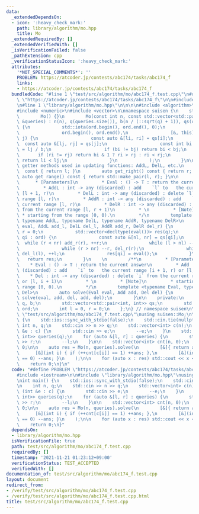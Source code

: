 ```yaml
---
data:
  _extendedDependsOn:
  - icon: ':heavy_check_mark:'
    path: library/algorithm/mo.hpp
    title: Mo
  _extendedRequiredBy: []
  _extendedVerifiedWith: []
  _isVerificationFailed: false
  _pathExtension: cpp
  _verificationStatusIcon: ':heavy_check_mark:'
  attributes:
    '*NOT_SPECIAL_COMMENTS*': ''
    PROBLEM: https://atcoder.jp/contests/abc174/tasks/abc174_f
    links:
    - https://atcoder.jp/contests/abc174/tasks/abc174_f
  bundledCode: "#line 1 \"test/src/algorithm/mo/abc174_f.test.cpp\"\n#define PROBLEM\
    \ \"https://atcoder.jp/contests/abc174/tasks/abc174_f\"\n\n#include <iostream>\n\
    \n#line 1 \"library/algorithm/mo.hpp\"\n\n\n\n#include <algorithm>\n#include <cmath>\n\
    #include <numeric>\n#include <vector>\n\nnamespace suisen {\n    struct Mo {\n\
    \        Mo() {}\n        Mo(const int n, const std::vector<std::pair<int, int>>\
    \ &queries) : n(n), q(queries.size()), b(n / (::sqrt(q) + 1)), qs(queries), ord(q)\
    \ {\n            std::iota(ord.begin(), ord.end(), 0);\n            std::sort(\n\
    \                ord.begin(), ord.end(),\n                [&, this](int i, int\
    \ j) {\n                    const auto &[li, ri] = qs[i];\n                  \
    \  const auto &[lj, rj] = qs[j];\n                    const int bi = li / b, bj\
    \ = lj / b;\n                    if (bi != bj) return bi < bj;\n             \
    \       if (ri != rj) return bi & 1 ? ri > rj : ri < rj;\n                   \
    \ return li < lj;\n                }\n            );\n        }\n\n        //\
    \ getter methods used in updating functions: AddL, DelL, etc.\n        auto get_left()\
    \  const { return l; }\n        auto get_right() const { return r; }\n       \
    \ auto get_range() const { return std::make_pair(l, r); }\n\n        /**\n   \
    \      * [Parameters]\n         * Eval : () -> T : return the current answer\n\
    \         * AddL : int -> any (discarded) : add    `l` to   the current range\
    \ [l + 1, r)\n         * DelL : int -> any (discarded) : delete `l` from the current\
    \ range [l, r)\n         * AddR : int -> any (discarded) : add    `r` to   the\
    \ current range [l, r)\n         * DelR : int -> any (discarded) : delete `r`\
    \ from the current range [l, r + 1)\n         * \n         * [Note]\n        \
    \ * starting from the range [0, 0).\n         */\n        template <typename Eval,\
    \ typename AddL, typename DelL, typename AddR, typename DelR>\n        auto solve(Eval\
    \ eval, AddL add_l, DelL del_l, AddR add_r, DelR del_r) {\n            l = 0,\
    \ r = 0;\n            std::vector<decltype(eval())> res(q);\n            for (int\
    \ qi : ord) {\n                const auto &[nl, nr] = qs[qi];\n              \
    \  while (r < nr) add_r(r), ++r;\n                while (l > nl) --l, add_l(l);\n\
    \                while (r > nr) --r, del_r(r);\n                while (l < nl)\
    \ del_l(l), ++l;\n                res[qi] = eval();\n            }\n         \
    \   return res;\n        }\n    \n        /**\n         * [Parameters]\n     \
    \    * Eval : () -> T : return the current answer\n         * Add : int -> any\
    \ (discarded) : add    `i` to   the current range [i + 1, r) or [l, i)\n     \
    \    * Del : int -> any (discarded) : delete `i` from the current range [i, r)\
    \ or [l, i + 1)\n         * \n         * [Note]\n         * starting from the\
    \ range [0, 0).\n         */\n        template <typename Eval, typename Add, typename\
    \ Del>\n        auto solve(Eval eval, Add add, Del del) {\n            return\
    \ solve(eval, add, del, add, del);\n        }\n\n    private:\n        int n,\
    \ q, b;\n        std::vector<std::pair<int, int>> qs;\n        std::vector<int>\
    \ ord;\n        int l = 0, r = 0;\n    };\n} // namespace suisen\n\n\n#line 6\
    \ \"test/src/algorithm/mo/abc174_f.test.cpp\"\nusing suisen::Mo;\n\nint main()\
    \ {\n    std::ios::sync_with_stdio(false);\n    std::cin.tie(nullptr);\n\n   \
    \ int n, q;\n    std::cin >> n >> q;\n    std::vector<int> c(n);\n    for (int\
    \ &e : c) {\n        std::cin >> e;\n        --e;\n    }\n    std::vector<std::pair<int,\
    \ int>> queries(q);\n    for (auto &[l, r] : queries) {\n        std::cin >> l\
    \ >> r;\n        --l;\n    }\n\n    std::vector<int> cnt(n, 0);\n    int ans =\
    \ 0;\n\n    auto res = Mo(n, queries).solve(\n        [&]{ return ans; },\n  \
    \      [&](int i) { if (++cnt[c[i]] == 1) ++ans; },\n        [&](int i) { if (--cnt[c[i]]\
    \ == 0) --ans; }\n    );\n\n    for (auto x : res) std::cout << x << '\\n';\n\
    \    return 0;\n}\n"
  code: "#define PROBLEM \"https://atcoder.jp/contests/abc174/tasks/abc174_f\"\n\n\
    #include <iostream>\n\n#include \"library/algorithm/mo.hpp\"\nusing suisen::Mo;\n\
    \nint main() {\n    std::ios::sync_with_stdio(false);\n    std::cin.tie(nullptr);\n\
    \n    int n, q;\n    std::cin >> n >> q;\n    std::vector<int> c(n);\n    for\
    \ (int &e : c) {\n        std::cin >> e;\n        --e;\n    }\n    std::vector<std::pair<int,\
    \ int>> queries(q);\n    for (auto &[l, r] : queries) {\n        std::cin >> l\
    \ >> r;\n        --l;\n    }\n\n    std::vector<int> cnt(n, 0);\n    int ans =\
    \ 0;\n\n    auto res = Mo(n, queries).solve(\n        [&]{ return ans; },\n  \
    \      [&](int i) { if (++cnt[c[i]] == 1) ++ans; },\n        [&](int i) { if (--cnt[c[i]]\
    \ == 0) --ans; }\n    );\n\n    for (auto x : res) std::cout << x << '\\n';\n\
    \    return 0;\n}"
  dependsOn:
  - library/algorithm/mo.hpp
  isVerificationFile: true
  path: test/src/algorithm/mo/abc174_f.test.cpp
  requiredBy: []
  timestamp: '2021-11-21 01:23:12+09:00'
  verificationStatus: TEST_ACCEPTED
  verifiedWith: []
documentation_of: test/src/algorithm/mo/abc174_f.test.cpp
layout: document
redirect_from:
- /verify/test/src/algorithm/mo/abc174_f.test.cpp
- /verify/test/src/algorithm/mo/abc174_f.test.cpp.html
title: test/src/algorithm/mo/abc174_f.test.cpp
---
```

